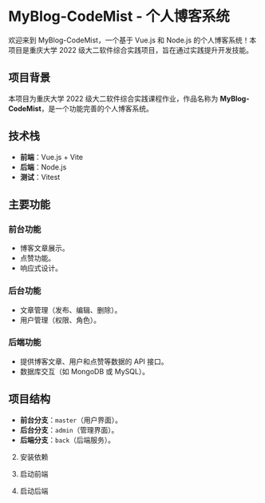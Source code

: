 # MyBlog-CodeMist - 个人博客系统

欢迎来到 MyBlog-CodeMist，一个基于 Vue.js 和 Node.js 的个人博客系统！本项目是重庆大学 2022 级大二软件综合实践项目，旨在通过实践提升开发技能。

## 项目背景
本项目为重庆大学 2022 级大二软件综合实践课程作业，作品名称为 **MyBlog-CodeMist**，是一个功能完善的个人博客系统。

## 技术栈
- **前端**：Vue.js + Vite
- **后端**：Node.js
- **测试**：Vitest

## 主要功能
### 前台功能
- 博客文章展示。
- 点赞功能。
- 响应式设计。

### 后台功能
- 文章管理（发布、编辑、删除）。
- 用户管理（权限、角色）。

### 后端功能
- 提供博客文章、用户和点赞等数据的 API 接口。
- 数据库交互（如 MongoDB 或 MySQL）。

## 项目结构
- **前台分支**：`master`（用户界面）。
- **后台分支**：`admin`（管理界面）。
- **后端分支**：`back`（后端服务）。

2. 安装依赖

3. 启动前端

4. 启动后端
